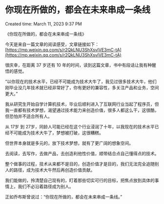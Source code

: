 # 你现在所做的，都会在未来串成一条线

Created time: March 11, 2023 9:37 PM

《你现在所做的，都会在未来串成一条线》

今天是来自一篇文章的阅读感受，文章链接如下：[https://mp.weixin.qq.com/s/r2QkLNU3ShXsvlVE3mC-tA](https://mp.weixin.qq.com/s/r2QkLNU3ShXsvlVE3mC-tA)

很庆幸，在距离 37 岁还有 10 年的时间，读到这篇文章，书中有段话让我有种醒悟的感觉。

“以你现在的技术水平，已经不可能成为技术大牛了，我见过很多技术大牛，他们刚毕业没几年技术就已经非常好了，你有更好的兼容性，多关注产品和业务，空间更大。”

我从研究生开始自学计算机技术，毕业后顺利进入了互联网行业当起了程序员，但我一直都有技术梦想，渴望通过技术能力来创造价值，很多人都这么干，这很酷，但恐怕并不适合所有人。

从 17岁 到 27岁，同龄人可能已经在这个行业浸润了十年，以我现在的技术水平已经不可能成为技术大牛了，梦想被打破，这很糟糕。

但世界本身就是多元的，放下技术梦想，就有了更广阔的想象空间。

去阅读，去写作，去做产品，去创造利他性价值，顺带结合点自己懂得点的技术。

整个做事的过程，技术从来都不是目的，创造价值才是目的，我们无法完全追随别人的路径，成为技术大牛然后再创造价值贡献。

我们能做的，拎清楚自己现有的，盯着那些切实可行的目标，把焦点放到具体的事情上，我们不必沿着路径成为别人。

正如乔布斯曾说过：“你现在所做的，都会在未来串成一条线。”